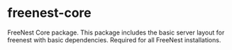 freenest-core
=============

FreeNest Core package. This package includes the basic server layout for freenest with basic dependencies. Required for all FreeNest installations.
